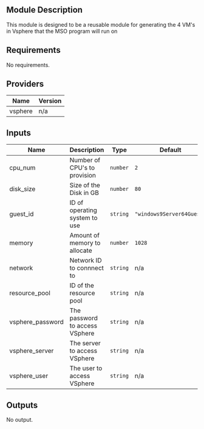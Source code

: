## Module Description

This module is designed to be a reusable module for generating the 4 VM's in Vsphere that the MSO program will run on

## Requirements

No requirements.

## Providers

| Name | Version |
|------|---------|
| vsphere | n/a |

## Inputs

| Name | Description | Type | Default | Required |
|------|-------------|------|---------|:--------:|
| cpu\_num | Number of CPU's to provision | `number` | `2` | no |
| disk\_size | Size of the Disk in GB | `number` | `80` | no |
| guest\_id | ID of operating system to use | `string` | `"windows9Server64Guest"` | no |
| memory | Amount of memory to allocate | `number` | `1028` | no |
| network | Network ID to connnect to | `string` | n/a | yes |
| resource\_pool | ID of the resource pool | `string` | n/a | yes |
| vsphere\_password | The password to access VSphere | `string` | n/a | yes |
| vsphere\_server | The server to access VSphere | `string` | n/a | yes |
| vsphere\_user | The user to access VSphere | `string` | n/a | yes |

## Outputs

No output.